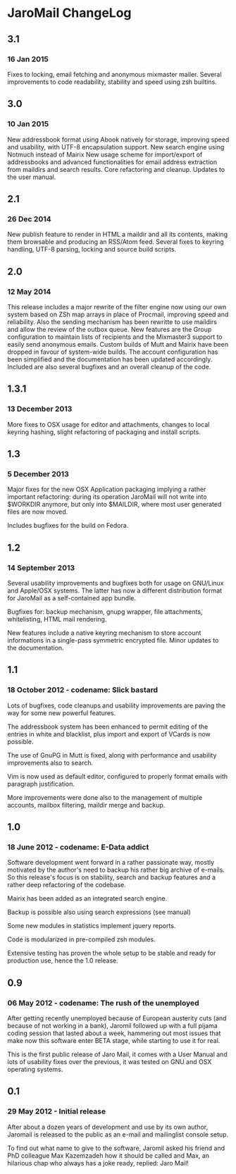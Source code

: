 # JaroMail ChangeLog

## 3.1
### 16 Jan 2015

Fixes to locking, email fetching and anonymous mixmaster mailer.
Several improvements to code readability, stability and speed using
zsh builtins.

## 3.0
### 10 Jan 2015

New addressbook format using Abook natively for storage, improving
speed and usability, with UTF-8 encapsulation support. New search
engine using Notmuch instead of Mairix New usage scheme for
import/export of addressbooks and advanced functionalities for email
address extraction from maildirs and search results. Core refactoring
and cleanup. Updates to the user manual.

## 2.1
### 26 Dec 2014

New publish feature to render in HTML a maildir and all its contents,
making them browsable and producing an RSS/Atom feed. Several fixes to
keyring handling, UTF-8 parsing, locking and source build scripts.

## 2.0
### 12 May 2014

This release includes a major rewrite of the filter engine now using
our own system based on ZSh map arrays in place of Procmail, improving
speed and reliability.  Also the sending mechanism has been rewritte
to use maildirs and allow the review of the outbox queue. New features
are the Group configuration to maintain lists of recipients and the
Mixmaster3 support to easily send anonymous emails. Custom builds of
Mutt and Mairix have been dropped in favour of system-wide builds.
The account configuration has been simplified and the documentation
has been updated accordingly. Included are also several bugfixes and
an overall cleanup of the code.

## 1.3.1
### 13 December 2013

More fixes to OSX usage for editor and attachments, changes to
local keyring hashing, slight refactoring of packaging and install
scripts.

## 1.3
### 5 December 2013

Major fixes for the new OSX Application packaging implying a
rather important refactoring: during its operation JaroMail will
not write into $WORKDIR anymore, but only into $MAILDIR, where
most user generated files are now moved.

Includes bugfixes for the build on Fedora.

## 1.2
### 14 September 2013

Several usability improvements and bugfixes both for usage on
GNU/Linux and Apple/OSX systems. The latter has now a different
distribution format for JaroMail as a self-contained app bundle.

Bugfixes for: backup mechanism, gnupg wrapper, file attachments,
whitelisting, HTML mail rendering.

New features include a native keyring mechanism to store account
informations in a single-pass symmetric encrypted file.
Minor updates to the documentation.

## 1.1
### 18 October 2012 - codename: Slick bastard

Lots of bugfixes, code cleanups and usability improvements are
paving the way for some new powerful features.

The addressbook system has been enhanced to permit editing of the
entries in white and blacklist, plus import and export of VCards
is now possible.

The use of GnuPG in Mutt is fixed, along with performance
and usability improvements also to search.

Vim is now used as default editor, configured to properly format
emails with paragraph justification.

More improvements were done also to the management of multiple
accounts, mailbox filtering, maildir merge and backup.

## 1.0
### 18 June 2012 - codename: E-Data addict

Software development went forward in a rather passionate way,
mostly motivated by the author's need to backup his rather big
archive of e-mails. So this release's focus is on stability,
search and backup features and a rather deep refactoring of the
codebase.

Mairix has been added as an integrated search engine.

Backup is possible also using search expressions (see manual)

Some new modules in statistics implement jquery reports.

Code is modularized in pre-compiled zsh modules.

Extensive testing has proven the whole setup to be stable and
ready for production use, hence the 1.0 release.

## 0.9
### 06 May 2012 - codename: The rush of the unemployed

After getting recently unemployed because of European austerity
cuts (and because of not working in a bank), Jaromil followed up
with a full pijama coding session that lasted about a week,
hammering out most issues that make now this software enter BETA
stage, while starting to use it for real.

This is the first public release of Jaro Mail, it comes with a
User Manual and lots of usability fixes over the previous, it was
tested on GNU and OSX operating systems.

## 0.1
### 29 May 2012 - Initial release

After about a dozen years of development and use by its own author, Jaromail is released to the public as an e-mail and mailinglist console setup.

To find out what name to give to the software, Jaromil asked his friend and PhD colleague Max Kazemzadeh how it should be called and Max, an hilarious chap who always has a joke ready, replied: Jaro Mail!
